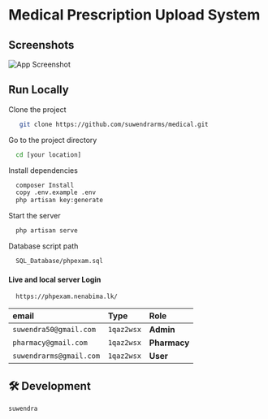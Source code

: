 
# Medical Prescription Upload System







## Screenshots

![App Screenshot](public/ceylon2.PNG)


## Run Locally

Clone the project

```bash
   git clone https://github.com/suwendrarms/medical.git
```

Go to the project directory

```bash
  cd [your location]
```

Install dependencies

```bash
  composer Install
  copy .env.example .env
  php artisan key:generate
```

Start the server

```bash
  php artisan serve

```

Database script path

```bash
  SQL_Database/phpexam.sql

```
#### Live and local server Login
 
```
  https://phpexam.nenabima.lk/
```

| email                       | Type              | Role                              |
| :-------------------------- | :-----------------| :-------------------------------- |
| `suwendra50@gmail.com`      | `1qaz2wsx`        | **Admin**                         |
| `pharmacy@gmail.com`        | `1qaz2wsx`        | **Pharmacy**                      |
| `suwendrarms@gmail.com`     | `1qaz2wsx`        | **User**                          |



## 🛠 Development

`suwendra`